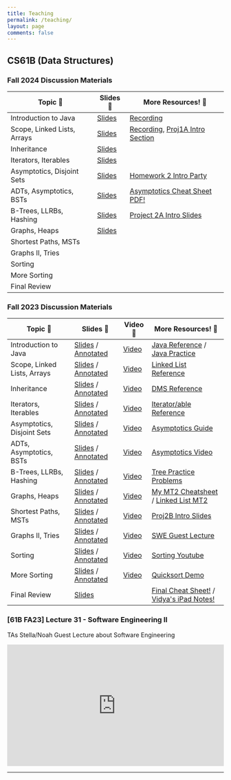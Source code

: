 ```yaml
---
title: Teaching
permalink: /teaching/
layout: page
comments: false
---
```


## CS61B (Data Structures)

### Fall 2024 Discussion Materials

| Topic 📘                    | Slides 📑     | More Resources! 🔗                          |
| --------------------------- | ------------- | ------------------------------------------- |
| Introduction to Java        | [Slides][X1]  | [Recording][X2]                             |
| Scope, Linked Lists, Arrays | [Slides][X4]  | [Recording][X5], [Proj1A Intro Section][X3] |
| Inheritance                 | [Slides][X6]  |                                             |
| Iterators, Iterables        | [Slides][X7]  |                                             |
| Asymptotics, Disjoint Sets  | [Slides][X8]  | [Homework 2 Intro Party][HW2]               |
| ADTs, Asymptotics, BSTs     | [Slides][X10] | [Asymptotics Cheat Sheet PDF!][X13]         |
| B-Trees, LLRBs, Hashing     | [Slides][X12] | [Project 2A Intro Slides][X11]              |
| Graphs, Heaps               | [Slides][X20] |                                             |
| Shortest Paths, MSTs        |               |                                             |
| Graphs II, Tries            |               |                                             |
| Sorting                     |               |                                             |
| More Sorting                |               |                                             |
| Final Review                |               |                                             |

### Fall 2023 Discussion Materials

| Topic 📘                    | Slides 📑                        | Video 🎥     | More Resources! 🔗                                     |
| --------------------------- | -------------------------------- | ------------ | ------------------------------------------------------ |
| Introduction to Java        | [Slides][S2] / [Annotated][A2]   | [Video][V2]  | [Java Reference][R2] / [Java Practice][R16]            |
| Scope, Linked Lists, Arrays | [Slides][S3] / [Annotated][A3]   | [Video][V3]  | [Linked List Reference][R3]                            |
| Inheritance                 | [Slides][S4] / [Annotated][A4]   | [Video][V4]  | [DMS Reference][R4]                                    |
| Iterators, Iterables        | [Slides][S5] / [Annotated][A5]   | [Video][V5]  | [Iterator/able Reference][R5]                          |
| Asymptotics, Disjoint Sets  | [Slides][S6] / [Annotated][A6]   | [Video][V6]  | [Asymptotics Guide][R6]                                |
| ADTs, Asymptotics, BSTs     | [Slides][S7] / [Annotated][A7]   | [Video][V7]  | [Asymptotics Video][R7]                                |
| B-Trees, LLRBs, Hashing     | [Slides][S8] / [Annotated][A8]   | [Video][V8]  | [Tree Practice Problems][R8]                           |
| Graphs, Heaps               | [Slides][S9] / [Annotated][A9]   | [Video][V9]  | [My MT2 Cheatsheet][R9] / [Linked List MT2][R18]       |
| Shortest Paths, MSTs        | [Slides][S10] / [Annotated][A10] | [Video][V10] | [Proj2B Intro Slides][R10]                             |
| Graphs II, Tries            | [Slides][S11] / [Annotated][A11] | [Video][V11] | [SWE Guest Lecture][R11]                               |
| Sorting                     | [Slides][S12] / [Annotated][A12] | [Video][V12] | [Sorting Youtube][R12]                                 |
| More Sorting                | [Slides][S13] / [Annotated][A13] | [Video][V13] | [Quicksort Demo][R13]                                  |
| Final Review                | [Slides][S14]                    |              | [Final Cheat Sheet!][R15] / [Vidya's iPad Notes!][R17] |

[X13]: https://drive.google.com/file/d/1ed57CRb_QYBtTKkY4r_Zf098myVyGGuk/view?usp=sharing
[X20]: https://docs.google.com/presentation/d/1Zv79nb87B6bG7h50Brh-Vk7y94HS5avEnRTJZEooabE/edit?usp=sharing
[X1]: https://docs.google.com/presentation/d/13ByHdPlVdw-4tDN1ZhBLai-lXPDVk2WdN3pyvC5VgmQ/edit?usp=sharing
[X2]: https://youtu.be/dXQmid0Zk0U
[X3]: https://youtu.be/f5smA9rt7bg?si=WUO0DhwwmWXJgQnW
[X4]: https://docs.google.com/presentation/d/154WO3njMhwF7_TtMcXDDkrlgsJkGhLa-zaTJJ02OBzE/edit?usp=sharing
[X5]: https://youtu.be/1ZykWDdUtgk
[X6]: https://docs.google.com/presentation/d/1h69B-DEqtyNW2oAVMwPmiL--WQY13-4BEIMjIUISNTg/edit?usp=sharing
[X7]: https://docs.google.com/presentation/d/1aLXJ_2eMDb_8j44zYjGoqKS41btiZeENhv_nWhnXnrs/edit?usp=sharing
[X8]: https://docs.google.com/presentation/d/1pCar-J2EKh6faC-GIs3-0f5i6ymx_UHKhMKD2AkfCE8/edit?usp=sharing
[X10]: https://docs.google.com/presentation/d/1lbixk5hy6gofM6yw2nKPkEwuu8R_l5PUVEqpvv47tJk/edit?usp=sharing
[X11]: https://docs.google.com/presentation/d/1Y81dvWVrWjlRt5vveqb9JwMhRenKl-b3xWtJ7ey6xU4/edit?usp=sharing
[X12]: https://docs.google.com/presentation/d/1Shaj5Vxw9GoPXUIU4yRgmFWAXY96dh8cyxZ7qYZfUVw/edit?usp=sharing
[HW2]: https://edstem.org/us/courses/61406/discussion/5385228
[W2]: https://github.com/Berkeley-CS61B/discussions-fa23/blob/main/week02/regular/regular02.pdf
[W3]: https://github.com/Berkeley-CS61B/discussions-fa23/blob/main/week02/regular/regular03.pdf
[W4]: https://github.com/Berkeley-CS61B/discussions-fa23/blob/main/week02/regular/regular04.pdf
[W5]: https://github.com/Berkeley-CS61B/discussions-fa23/blob/main/week02/regular/regular05.pdf
[W6]: https://github.com/Berkeley-CS61B/discussions-fa23/blob/main/week02/regular/regular06.pdf
[W7]: https://github.com/Berkeley-CS61B/discussions-fa23/blob/main/week02/regular/regular07.pdf
[W8]: https://github.com/Berkeley-CS61B/discussions-fa23/blob/main/week02/regular/regular08.pdf
[W9]: https://github.com/Berkeley-CS61B/discussions-fa23/blob/main/week02/regular/regular09.pdf
[W10]: https://github.com/Berkeley-CS61B/discussions-fa23/blob/main/week02/regular/regular10.pdf
[W11]: https://github.com/Berkeley-CS61B/discussions-fa23/blob/main/week02/regular/regular11.pdf
[W12]: https://github.com/Berkeley-CS61B/discussions-fa23/blob/main/week02/regular/regular12.pdf
[W13]: https://github.com/Berkeley-CS61B/discussions-fa23/blob/main/week02/regular/regular13.pdf
[W14]: https://create.kahoot.it/share/cs61b-final-kahoot/37dfa0dd-7c95-458a-b529-f4d471cc7dab
[S2]: https://docs.google.com/presentation/d/1zmtJ-XOSdg5a4tth2-Ib08LBVvcEBbQGVfQhG4jGtnQ/edit?usp=sharing
[S3]: https://docs.google.com/presentation/d/1boE_rlHiKg6gjNji6_o_35TwQADWdVP34EyF6Pr-ki8/edit?usp=sharing
[S4]: https://docs.google.com/presentation/d/1A4RVuZv5KBWbs1Y0quqsJWhaiDZJwuo_xOLUMoCWk18/edit?usp=sharing
[S5]: https://docs.google.com/presentation/d/1CJpnyKt84TyVHnTfHZN82XBItMkL0iGqUt9fW-dsquY/edit?usp=sharing
[S6]: https://docs.google.com/presentation/d/1yHP02BEnY07MaSsQ9HeMbnzozX2uRcQ-xTmyil1nUAw/edit?usp=sharing
[S7]: https://drive.google.com/file/d/14d3AvoYnCAhS36kryXUD82kY9johIEb4/view?usp=drive_link
[S8]: https://docs.google.com/presentation/d/1H3GPiOhsjGBB5PJSGmrSpL-JuzrrR38SSb3V7bE-7qo/edit?usp=sharing
[S9]: https://docs.google.com/presentation/d/1FkPygghab3wSGB600cx9VCHVfmji9qd9_Bh8w3rRP18/edit?usp=sharing
[S10]: https://docs.google.com/presentation/d/11BpUUMvsMg72UmJgYYpfO_t-HcJxWjkLfTtiJMGgNFg/edit?usp=sharing
[S11]: https://docs.google.com/presentation/d/1BP_xEkOp65PBFkKaKa3CFZcvhwlPZLxAFm6a6fnQgNc/edit?usp=sharing
[S12]: https://docs.google.com/presentation/d/1N5LlO2-HjASYCruRy-h9aWxWiOgFCI0vvGSwzZxya88/edit?usp=sharing
[S13]: https://docs.google.com/presentation/d/1rJQR_d5xf_AZgykfpcUOn8iF9LkiURup60J6H2FJRFY/edit?usp=sharing
[S14]: https://docs.google.com/presentation/d/1mBdYTOhUkpU8jFKsqPCm-iyUMI_aQRGYHQr0kiNmAgU/edit?usp=sharing
[A2]: https://drive.google.com/file/d/1Q3FvgNW3Xhou-yZ82hnBOOm91CaOUMBg/view?usp=sharing
[A3]: https://drive.google.com/file/d/1vnBLbAynF4Lj-M_kKxmOdaihbfTpIn00/view?usp=sharing
[A4]: https://drive.google.com/file/d/1c58mcHNM4bhX4IAUtI0XWUpTYDJwqb77/view?usp=sharing
[A5]: https://drive.google.com/file/d/1Ip5eUwXKbyemDDsVIIHffGyUG_BBtJIo/view?usp=sharing
[A6]: https://drive.google.com/file/d/14oFgPaSeMPVfCud_hI-h0mEDNLMdUoaW/view?usp=sharing
[A7]: https://drive.google.com/file/d/14d3AvoYnCAhS36kryXUD82kY9johIEb4/view?usp=sharing
[A8]: https://drive.google.com/file/d/18m-CotzekLYXQEDjZst8y1xIK_t0vs66/view?usp=sharing
[A9]: https://drive.google.com/file/d/1I1YLP6h2hrL22IbaB3Sa8WG7wBEkKN5R/view?usp=sharing
[A10]: https://drive.google.com/file/d/1KszofZZc3ob1S_TUFbs3mvAVjlttmqAi/view?usp=sharing
[A11]: https://drive.google.com/file/d/1qTxpSugRQNRoff0Hiv-9ILorcxbeYpeZ/view?usp=sharing
[A12]: https://drive.google.com/file/d/1I1EfF2V8kRmO3rSXNdisj9S7sR--aL8i/view?usp=sharing
[A13]: https://drive.google.com/file/d/1aPjuk2jLXNTifBn25a4M5WMlFBPCDu6b/view?usp=sharing
[V2]: https://youtu.be/5d8e3W52jEM
[V3]: https://youtu.be/VWf05n0C1_0?feature=shared
[V4]: https://www.youtube.com/watch?v=Y96iFd6xslI
[V5]: https://www.youtube.com/playlist?list=PLnp31xXvnfRosONixmTTQnspn7fLOV4-Y
[V6]: https://www.youtube.com/playlist?list=PLnp31xXvnfRpqWL31oiZlmcka8zFyT5uM
[V7]: https://www.youtube.com/playlist?list=PLnp31xXvnfRpBCAx-EGDwnOY4YW0zwczO
[V8]: https://www.youtube.com/playlist?list=PLnp31xXvnfRrjXIJbf0eFsWeUnD6RsfYa
[V9]: https://youtu.be/_18j6UgstB4?feature=shared
[V10]: https://www.youtube.com/playlist?list=PLnp31xXvnfRp0SkHfIO9HavzXht0K9mOA
[V11]: https://www.youtube.com/playlist?list=PLnp31xXvnfRrD3GyILak06gbTN0rbKJat
[V12]: https://www.youtube.com/playlist?list=PLnp31xXvnfRqxJ0qF1CglXRb-Qb-oNOgs
[V13]: https://www.youtube.com/playlist?list=PLnp31xXvnfRrpqJ8WTjbBOwSNFg54wQDT
[R2]: https://introcs.cs.princeton.edu/java/11cheatsheet/
[R3]: https://www.geeksforgeeks.org/linked-list-in-java/
[R4]: https://drive.google.com/file/d/196cUaEA0Q9aJBbr4Tm43_ybMDuxYcZDp/view?usp=sharing
[R5]: https://www.geeksforgeeks.org/java-implementing-iterator-and-iterable-interface/
[R6]: https://drive.google.com/file/d/1CGFdNGbjJW3UvQFEWjwYoVBBnfaa084R/view
[R7]: https://drive.google.com/drive/folders/1yNzcoTBk96c4WkbWX1Gv3Ea-p_r-PIrx
[R8]: https://cs61b-2.gitbook.io/cs61b-textbook/17.-b-trees/17.7-exercises
[R9]: https://drive.google.com/file/d/1Xy9NRBjcnAU7n4taOZSnXIAlbVEsaPEq/view?usp=sharing
[R10]: https://docs.google.com/presentation/d/1XYC0__43jch8Cfecte_ngf5Zwh4YL6hhv42xJ8DyIWU/edit?usp=sharing
[R11]: https://www.youtube.com/watch?v=LCibXajLbns
[R12]: https://www.youtube.com/@HackerrankOfficial/search?query=sorting
[R13]: https://www.youtube.com/watch?app=desktop&v=KBGQ3xGofN0
[R14]: https://cs61a.org/articles/studying/
[R15]: https://docs.google.com/document/d/1PMoL1xJ9xa6ywQQ8HCc1oxLf2TUCiCaKaatlKYv6RZw/edit
[R16]: https://codingbat.com/java
[R17]: https://drive.google.com/drive/folders/1JBG0q3fL7U4KtxKRdvCExDfotbXyOc1u
[R18]: https://www.notion.so/61B-Midterm-2-Review-60e3bc444b7148689283d2d7ae087df2
[R19]: https://docs.google.com/document/d/1PMoL1xJ9xa6ywQQ8HCc1oxLf2TUCiCaKaatlKYv6RZw/edit

### [61B FA23] Lecture 31 - Software Engineering II

TAs Stella/Noah Guest Lecture about Software Engineering

<div style="position:relative; padding-bottom:56.25%; height:0; overflow:hidden;">
  <iframe style="position:absolute; top:0; left:0; width:100%; height:100%;" src="https://www.youtube.com/embed/LCibXajLbns" frameborder="0" allowfullscreen></iframe>
</div>

---
